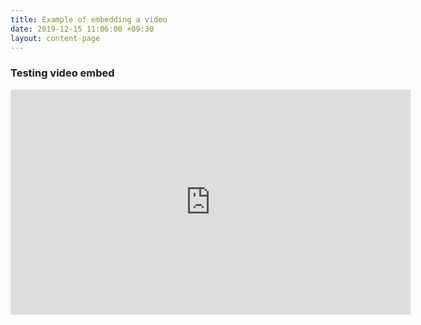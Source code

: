 ```yaml
---
title: Example of embedding a video
date: 2019-12-15 11:06:00 +09:30
layout: content-page
---
```


### Testing video embed

<iframe width="640" height="360" src="https://www.youtube.com/embed/hWHqY8Piios" frameborder="0" allow="accelerometer; autoplay; encrypted-media; gyroscope; picture-in-picture" allowfullscreen></iframe>